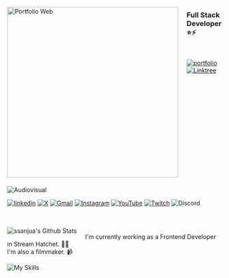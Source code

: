 <a href="https://ssanjua.vercel.app"><img align="left" src="oG-ssanjua.webp" alt="Portfolio Web"  style="margin-right:20px; margin-bottom:20px;" width="400px"/></a>
### Full Stack Developer ⭐​⚡

</br>

[![portfolio](https://img.shields.io/badge/portfolio-000?style=for-the-badge&logo=ko-fi&logoColor=white)](https://ssanjua.vercel.app) [![Linktree](https://img.shields.io/badge/linktree-89E24B?style=for-the-badge&logo=linktree&logoColor=white)](https://ss-link.vercel.app/) ![Audiovisual](https://img.shields.io/badge/VIDEO%20-DE00A5.svg?style=for-the-badge&logo=Adobe%20Premiere%20Pro&logoColor=white)

[![linkedin](https://img.shields.io/badge/-0A66C2?style=for-the-badge&logo=linkedin&logoColor=white)](https://www.linkedin.com/in/paupallares/) [![X](https://img.shields.io/badge/-%23000000.svg?style=for-the-badge&logo=X&logoColor=white)](https://twitter.com/pupipallares) [![Gmail](https://img.shields.io/badge/-D14836?style=for-the-badge&logo=gmail&logoColor=white)](ppaupallares@gmail.com) [![Instagram](https://img.shields.io/badge/-%23E4405F.svg?style=for-the-badge&logo=Instagram&logoColor=white)](www.instagram.com/ppupipallares) [![YouTube](https://img.shields.io/badge/-%23FF0000.svg?style=for-the-badge&logo=YouTube&logoColor=white)](https://www.youtube.com/@ssanjua) [![Twitch](https://img.shields.io/badge/-%239146FF.svg?style=for-the-badge&logo=Twitch&logoColor=white)](https://www.twitch.tv/ssanjuaa) ![Discord](https://img.shields.io/badge/-%235865F2.svg?style=for-the-badge&logo=discord&logoColor=white)

</br>
</br>

<img align="left" style="margin-right:20px; argin-top:20px;" alt="ssanjua's Github Stats" src="https://github-readme-stats.vercel.app/api/top-langs/?username=ssanjua&layout=compact&hide=jupyter%20notebook&theme=dark&hide_border=true" />

I'm currently working as a Frontend Developer in Stream Hatchet. 👩‍💻 </br>
I'm also a filmmaker. 📹  </br>

![My Skills](https://skillicons.dev/icons?i=js,typescript,python,react,nodejs,mongodb,mysql)
